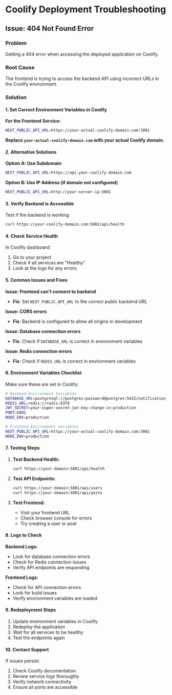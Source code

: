 # Coolify Deployment Troubleshooting

## Issue: 404 Not Found Error

### Problem
Getting a 404 error when accessing the deployed application on Coolify.

### Root Cause
The frontend is trying to access the backend API using incorrect URLs in the Coolify environment.

### Solution

#### 1. Set Correct Environment Variables in Coolify

**For the Frontend Service:**
```bash
NEXT_PUBLIC_API_URL=https://your-actual-coolify-domain.com:5001
```

**Replace `your-actual-coolify-domain.com` with your actual Coolify domain.**

#### 2. Alternative Solutions

**Option A: Use Subdomain**
```bash
NEXT_PUBLIC_API_URL=https://api.your-coolify-domain.com
```

**Option B: Use IP Address (if domain not configured)**
```bash
NEXT_PUBLIC_API_URL=http://your-server-ip:5001
```

#### 3. Verify Backend is Accessible

Test if the backend is working:
```bash
curl https://your-coolify-domain.com:5001/api/health
```

#### 4. Check Service Health

In Coolify dashboard:
1. Go to your project
2. Check if all services are "Healthy"
3. Look at the logs for any errors

#### 5. Common Issues and Fixes

**Issue: Frontend can't connect to backend**
- **Fix**: Set `NEXT_PUBLIC_API_URL` to the correct public backend URL

**Issue: CORS errors**
- **Fix**: Backend is configured to allow all origins in development

**Issue: Database connection errors**
- **Fix**: Check if `DATABASE_URL` is correct in environment variables

**Issue: Redis connection errors**
- **Fix**: Check if `REDIS_URL` is correct in environment variables

#### 6. Environment Variables Checklist

Make sure these are set in Coolify:

```bash
# Backend Environment Variables
DATABASE_URL=postgresql://postgres:password@postgres:5432/notification_system
REDIS_URL=redis://redis:6379
JWT_SECRET=your-super-secret-jwt-key-change-in-production
PORT=5001
NODE_ENV=production

# Frontend Environment Variables
NEXT_PUBLIC_API_URL=https://your-actual-coolify-domain.com:5001
NODE_ENV=production
```

#### 7. Testing Steps

1. **Test Backend Health:**
   ```bash
   curl https://your-domain:5001/api/health
   ```

2. **Test API Endpoints:**
   ```bash
   curl https://your-domain:5001/api/users
   curl https://your-domain:5001/api/posts
   ```

3. **Test Frontend:**
   - Visit your frontend URL
   - Check browser console for errors
   - Try creating a user or post

#### 8. Logs to Check

**Backend Logs:**
- Look for database connection errors
- Check for Redis connection issues
- Verify API endpoints are responding

**Frontend Logs:**
- Check for API connection errors
- Look for build issues
- Verify environment variables are loaded

#### 9. Redeployment Steps

1. Update environment variables in Coolify
2. Redeploy the application
3. Wait for all services to be healthy
4. Test the endpoints again

#### 10. Contact Support

If issues persist:
1. Check Coolify documentation
2. Review service logs thoroughly
3. Verify network connectivity
4. Ensure all ports are accessible 
